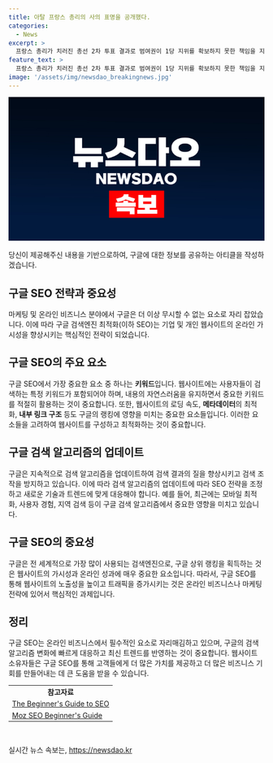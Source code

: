 ```yaml
---
title: 아탈 프랑스 총리의 사의 표명을 공개했다.
categories:
  - News
excerpt: >
  프랑스 총리가 치러진 총선 2차 투표 결과로 범여권이 1당 지위를 확보하지 못한 책임을 지고 대통령에게 사의를 표명하겠다 밝히는 소식이 전해졌다.
feature_text: >
  프랑스 총리가 치러진 총선 2차 투표 결과로 범여권이 1당 지위를 확보하지 못한 책임을 지고 대통령에게 사의를 표명하겠다 밝히는 소식이 전해졌다.
image: '/assets/img/newsdao_breakingnews.jpg'
---
```


<p><img src="/assets/img/newsdao_breakingnews.jpg" alt="firstkoreanews 속보" /></p>

<p>당신이 제공해주신 내용을 기반으로하여, 구글에 대한 정보를 공유하는 아티클을 작성하겠습니다.</p>

<h2 data-ke-size="size26">구글 SEO 전략과 중요성</h2>

<p data-ke-size="size16">마케팅 및 온라인 비즈니스 분야에서 구글은 더 이상 무시할 수 없는 요소로 자리 잡았습니다. 이에 따라 구글 검색엔진 최적화(이하 SEO)는 기업 및 개인 웹사이트의 온라인 가시성을 향상시키는 핵심적인 전략이 되었습니다.</p>

<h2 data-ke-size="size26">구글 SEO의 주요 요소</h2>

<p data-ke-size="size16">구글 SEO에서 가장 중요한 요소 중 하나는 <b>키워드</b>입니다. 웹사이트에는 사용자들이 검색하는 특정 키워드가 포함되어야 하며, 내용의 자연스러움을 유지하면서 중요한 키워드를 적절히 활용하는 것이 중요합니다. 또한, 웹사이트의 로딩 속도, <b>메타데이터</b>의 최적화, <b>내부 링크 구조</b> 등도 구글의 랭킹에 영향을 미치는 중요한 요소들입니다. 이러한 요소들을 고려하여 웹사이트를 구성하고 최적화하는 것이 중요합니다.</p>

<h2 data-ke-size="size26">구글 검색 알고리즘의 업데이트</h2>

<p data-ke-size="size16">구글은 지속적으로 검색 알고리즘을 업데이트하여 검색 결과의 질을 향상시키고 검색 조작을 방지하고 있습니다. 이에 따라 검색 알고리즘의 업데이트에 따라 SEO 전략을 조정하고 새로운 기술과 트렌드에 맞게 대응해야 합니다. 예를 들어, 최근에는 모바일 최적화, 사용자 경험, 지역 검색 등이 구글 검색 알고리즘에서 중요한 영향을 미치고 있습니다.</p>

<h2 data-ke-size="size26">구글 SEO의 중요성</h2>

<p data-ke-size="size16">구글은 전 세계적으로 가장 많이 사용되는 검색엔진으로, 구글 상위 랭킹을 획득하는 것은 웹사이트의 가시성과 온라인 성과에 매우 중요한 요소입니다. 따라서, 구글 SEO를 통해 웹사이트의 노출성을 높이고 트래픽을 증가시키는 것은 온라인 비즈니스나 마케팅 전략에 있어서 핵심적인 과제입니다.</p>

<h2 data-ke-size="size26">정리</h2>

<p data-ke-size="size16">구글 SEO는 온라인 비즈니스에서 필수적인 요소로 자리매김하고 있으며, 구글의 검색 알고리즘 변화에 빠르게 대응하고 최신 트렌드를 반영하는 것이 중요합니다. 웹사이트 소유자들은 구글 SEO를 통해 고객들에게 더 많은 가치를 제공하고 더 많은 비즈니스 기회를 만들어내는 데 큰 도움을 받을 수 있습니다.</p>

<table>
  <tr>
    <td style="text-align: center; height: 17px;"><b>참고자료</b></td>
  </tr>
  <tr>
    <td style="text-align: left; height: 17px;"><a href="https://www.searchenginejournal.com/seo-guide/">The Beginner's Guide to SEO</a></td>
  </tr>
  <tr>
    <td style="text-align: left; height: 17px;"><a href="https://moz.com/beginners-guide-to-seo">Moz SEO Beginner's Guide</a></td>
  </tr>
</table>

<p data-ke-size="size16">&nbsp;</p>
실시간 뉴스 속보는, <a href="https://newsdao.kr" rel="dofollow">https://newsdao.kr</a>


